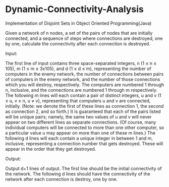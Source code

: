 # Dynamic-Connectivity-Analysis
Implementation of Disjoint Sets in Object Oriented Programming(Java)

Given a network of n nodes, a set of the pairs of nodes that are initially connected, and a sequence of steps
where connections are destroyed, one by one, calculate the connectivity after each connection is destroyed.


Input:

The first line of input contains three space-separated integers, n (1 ≤ n ≤ 105), m (1 ≤ m ≤ 3x105), and d (1 ≤ d ≤ m),
representing the number of computers in the enemy network, the number of connections between pairs of computers in
the enemy network, and the number of those connections which you will destroy, respectively. The computers are
numbered 1 through n, inclusive, and the connections are numbered 1 through m respectively.
The following m lines will each contain a pair of distinct integers, u and v (1 ≤ u, v ≤ n, u ≠ v), representing that computers
u and v are connected, initially. (Note: we denote the first of these lines as connection 1, the second as connection 2, and
so forth.) It is guaranteed that each of the pairs listed will be unique pairs; namely, the same two values of u and v will
never appear on two different lines as separate connections. (Of course, many individual computers will be connected to
more than one other computer, so a particular value u may appear on more than one of these m lines.)
The following d lines will each contain a unique integer in between 1 and m, inclusive, representing a connection number
that gets destroyed. These will appear in the order that they get destroyed.

Output:

Output d+1 lines of output. The first line should be the initial connectivity of the network. The following d lines should
have the connectivity of the network after each connection is destroy, one by one.
